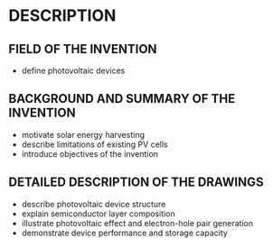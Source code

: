 # DESCRIPTION

## FIELD OF THE INVENTION

- define photovoltaic devices

## BACKGROUND AND SUMMARY OF THE INVENTION

- motivate solar energy harvesting
- describe limitations of existing PV cells
- introduce objectives of the invention

## DETAILED DESCRIPTION OF THE DRAWINGS

- describe photovoltaic device structure
- explain semiconductor layer composition
- illustrate photovoltaic effect and electron-hole pair generation
- demonstrate device performance and storage capacity

